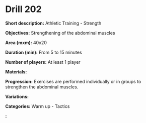# Drill 202

**Short description:**
Athletic Training - Strength

**Objectives:**
Strengthening of the abdominal muscles

**Area (mxm):**
40x20

**Duration (min):**
From 5 to 15 minutes

**Number of players:**
At least 1 player

**Materials:**


**Progression:**
Exercises are performed individually or in groups to strengthen the abdominal muscles.

**Variations:**


**Categories:**
Warm up - Tactics

**:**


